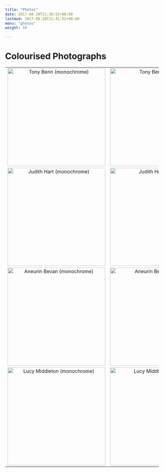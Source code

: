 ```yaml
---
title: "Photos"
date: 2017-08-20T21:38:52+08:00
lastmod: 2017-08-28T21:41:52+08:00
menu: "photos"
weight: 50

---
```


# Colourised Photographs

<table>
	<tr>
		<td align="center">
			<img src="/originals/tony-benn.jpg" alt="Tony Benn (monochrome)" width="320px"/>
		</td>
		<td align="center">
			<img src="/exports/tony-benn.png" alt="Tony Benn (colour)" width="320px"/>
		</td>
	</tr>
	<tr>
		<td align="center">
			<img src="/originals/judith-hart.jpg" alt="Judith Hart (monochrome)" width="320px"/>
		</td>
		<td align="center">
			<img src="/exports/judith-hart.png" alt="Judith Hart (colour)" width="320px"/>
		</td>
	</tr>
	<tr>
		<td align="center">
			<img src="/originals/aneurin-bevan.png" alt="Aneurin Bevan (monochrome)" width="320px"/>
		</td>
		<td align="center">
			<img src="/exports/aneurin-bevan.png" alt="Aneurin Bevan (colour)" width="320px"/>
		</td>
	</tr>
	<tr>
		<td align="center">
			<img src="/originals/lucy-middleton.jpg" alt="Lucy Middleton (monochrome)" width="320px"/>
		</td>
		<td align="center">
			<img src="/exports/lucy-middleton.png" alt="Lucy Middleton (colour)" width="320px"/>
		</td>
	</tr>
</table>
